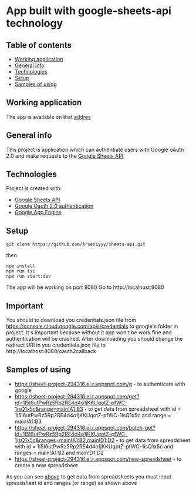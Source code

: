 # App built with google-sheets-api technology

## Table of contents
* [Working application](#working-application)
* [General info](#general-info)
* [Technologies](#technologies)
* [Setup](#setup)
* [Samples of using](#samples-of-using)

## Working application
The app is available on that [addres](https://sheet-project-294316.el.r.appspot.com/)

## General info
This project is application which can authentiate users with Google oAuth 2.0 and make requests to the [Google Sheets API](https://developers.google.com/sheets/api/quickstart/nodejs)

## Technologies
Project is created with:
* [Google Sheets API](https://developers.google.com/sheets/api/quickstart/nodejs)
* [Google Oauth 2.0 authentication](https://github.com/googleapis/google-api-nodejs-client#oauth2-client)
* [Google App Engine](https://cloud.google.com/appengine/docs/standard/nodejs/building-app/deploying-web-service)

## Setup
```
git clone https://github.com/Arseniyyy/sheets-api.git

```
then
```
npm install
npm run tsc
npm run start:dev
```
The app will be working on port 8080
Go to http://localhost:8080

## Important
You should to download you credentials.json file from https://console.cloud.google.com/apis/credentials to google's folder in project. It's important because without it app won't be work fine and authentication will be crashed. After downloading you should change the redirect URI in you credentials.json file to http://localhost:8080/oauth2callback

## Samples of using
* https://sheet-project-294316.el.r.appspot.com/g - to authenticate with google
* https://sheet-project-294316.el.r.appspot.com/get?id=1I5I6utPwRz5Rp2RE4d4o1jKKUqotZ-pfWC-1isQ1x5c&range=main!A1:B3 - to get data from spreadsheet with id = 1I5I6utPwRz5Rp2RE4d4o1jKKUqotZ-pfWC-1isQ1x5c and range = main!A1:B3
* https://sheet-project-294316.el.r.appspot.com/batch-get?id=1I5I6utPwRz5Rp2RE4d4o1jKKUqotZ-pfWC-1isQ1x5c&ranges=main!A1:B2,main!D1:D2 - to get data from spreadsheet with id = 1I5I6utPwRz5Rp2RE4d4o1jKKUqotZ-pfWC-1isQ1x5c and ranges = main!A1:B2 and main!D1:D2
* https://sheet-project-294316.el.r.appspot.com/new-spreadsheet - to create a new spreadsheet

As you can see [above](#samples-of-using) to get data from spreadsheets you must input spreadsheet id and ranges (or range) as shown above
